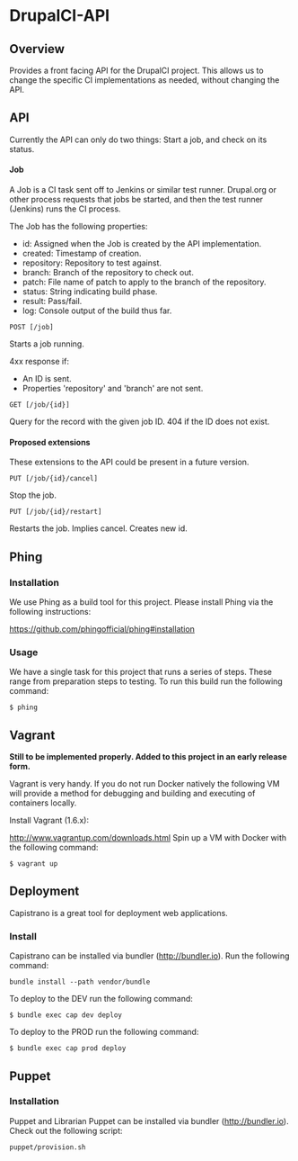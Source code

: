 DrupalCI-API
============

## Overview

Provides a front facing API for the DrupalCI project. This allows us to change the specific CI implementations as needed, without changing the API.

## API

Currently the API can only do two things: Start a job, and check on its status.

#### Job
A Job is a CI task sent off to Jenkins or similar test runner. Drupal.org or other process requests that jobs be started, and then the test runner (Jenkins) runs the CI process.

The Job has the following properties:

- id: Assigned when the Job is created by the API implementation.
- created: Timestamp of creation.
- repository: Repository to test against.
- branch: Branch of the repository to check out.
- patch: File name of patch to apply to the branch of the repository.
- status: String indicating build phase.
- result: Pass/fail.
- log: Console output of the build thus far.

`POST [/job]`

Starts a job running. 

4xx response if:
- An ID is sent.
- Properties 'repository' and 'branch' are not sent.

`GET [/job/{id}]`

Query for the record with the given job ID. 404 if the ID does not exist.

#### Proposed extensions

These extensions to the API could be present in a future version.

`PUT [/job/{id}/cancel]`

Stop the job.

`PUT [/job/{id}/restart]`

Restarts the job. Implies cancel. Creates new id.


## Phing

### Installation

We use Phing as a build tool for this project. Please install Phing via the following instructions:

https://github.com/phingofficial/phing#installation

### Usage

We have a single task for this project that runs a series of steps. These range from preparation steps to testing. To run this build run the following command:

```
$ phing
```

## Vagrant

**Still to be implemented properly. Added to this project in an early release form.**

Vagrant is very handy. If you do not run Docker natively the following VM will provide a method for debugging and building and executing of containers locally.

Install Vagrant (1.6.x):

http://www.vagrantup.com/downloads.html
Spin up a VM with Docker with the following command:

```
$ vagrant up
```

## Deployment

Capistrano is a great tool for deployment web applications.

### Install

Capistrano can be installed via bundler (http://bundler.io). Run the following command:

```
bundle install --path vendor/bundle
```

To deploy to the DEV run the following command:

```
$ bundle exec cap dev deploy
```

To deploy to the PROD run the following command:

```
$ bundle exec cap prod deploy
```

## Puppet

### Installation

Puppet and Librarian Puppet can be installed via bundler (http://bundler.io). Check out the following script:

```
puppet/provision.sh
```
